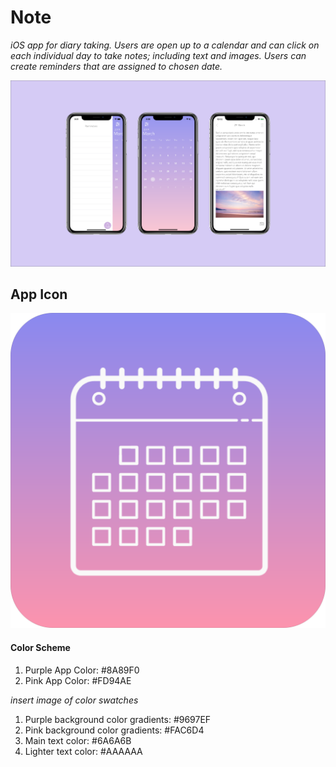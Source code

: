 # Note

*iOS app for diary taking. Users are open up to a calendar and can click on each individual day to take notes; including text and images. Users can create reminders that are assigned to chosen date.*

![screenshots](Images/Screenshots.png)

## App Icon

![appicon](Images/appIcon.png)

#### Color Scheme
1. Purple App Color: #8A89F0
2. Pink App Color: #FD94AE

*insert image of color swatches*

1. Purple background color gradients: #9697EF
2. Pink background color gradients: #FAC6D4
3. Main text color: #6A6A6B
4. Lighter text color: #AAAAAA